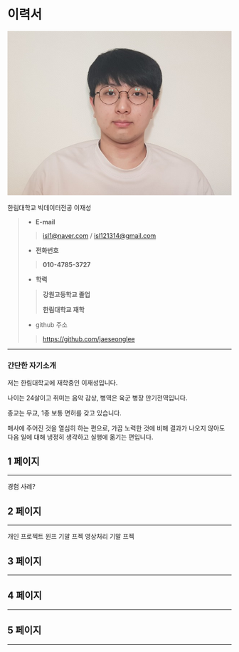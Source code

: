 # 이력서

![alt text](resume_image.png)

한림대학교 빅데이터전공 이재성
> - __E-mail__
>> isl1@naver.com / isl121314@gmail.com
> - __전화번호__
>> __010-4785-3727__
> 
> - __학력__
>> __강원고등학교 졸업__
>>
>> __한림대학교 재학__
> - github 주소
>> https://github.com/jaeseonglee
>
---
### 간단한 자기소개
저는 한림대학교에 재학중인 이재성입니다.

나이는 24살이고 취미는 음악 감상, 병역은 육군 병장 만기전역입니다.

종교는 무교, 1종 보통 면허를 갖고 있습니다.

매사에 주어진 것을 열심히 하는 편으로, 가끔 노력한 것에 비해 결과가 나오지 않아도 다음 일에 대해 냉정히 생각하고 실행에 옮기는 편입니다.


## 1 페이지
---
경험 사례? 

## 2 페이지
---
개인 프로젝트
윈프 기말 프젝
영상처리 기말 프젝

## 3 페이지
---

## 4 페이지
---

## 5 페이지
---




